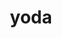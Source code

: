 ---
title: "yoda"
layout: cache
categories: [package, develop-2025-01-05]
meta: {"versions": ["1.9.10", "2.0.2"], "compilers": ["gcc@=11.4.0"], "oss": ["ubuntu22.04"], "platforms": ["linux"], "targets": ["x86_64_v3"], "stacks": ["hep", "root"], "num_specs": 2, "num_specs_by_stack": {"hep": 2, "root": 2}}
spec_details: [{"hash": "2ggwxbiw4eg5n6g3tm4ofxuakq7wg5nz", "compiler": "gcc@=11.4.0", "versions": ["1.9.10"], "os": "ubuntu22.04", "platform": "linux", "target": "x86_64_v3", "variants": ["build_system=autotools", "~root"], "stacks": ["hep", "root"], "size": "-", "tarball": "https://binaries.spack.io/develop-2025-01-05/build_cache/linux-ubuntu22.04-x86_64_v3/gcc-11.4.0/yoda-1.9.10/linux-ubuntu22.04-x86_64_v3-gcc-11.4.0-yoda-1.9.10-2ggwxbiw4eg5n6g3tm4ofxuakq7wg5nz.spack"}, {"hash": "pn2ilqloet3vsjo7dqtab6erkeo6x4c3", "compiler": "gcc@=11.4.0", "versions": ["2.0.2"], "os": "ubuntu22.04", "platform": "linux", "target": "x86_64_v3", "variants": ["build_system=autotools", "~root"], "stacks": ["hep", "root"], "size": "-", "tarball": "https://binaries.spack.io/develop-2025-01-05/build_cache/linux-ubuntu22.04-x86_64_v3/gcc-11.4.0/yoda-2.0.2/linux-ubuntu22.04-x86_64_v3-gcc-11.4.0-yoda-2.0.2-pn2ilqloet3vsjo7dqtab6erkeo6x4c3.spack"}]
---